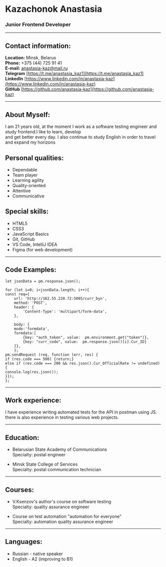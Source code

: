 # Kazachonok Anastasia
### Junior Frontend Developer

---

## Contact information:         

**Location:** Minsk, Belarus   
**Phone:** +375 (44) 725 91 41     
**E-mail:** anastasia-kaz@mail.ru     
**Telegram**  [https://t.me/anastasia_kaz1](https://t.me/anastasia_kaz1)    
**LinkedIn** [https://www.linkedin.com/in/anastasia-kaz](https://www.linkedin.com/in/anastasia-kaz)  
**GitHub** [https://github.com/anastasia-kaz](https://github.com/anastasia-kaz)



---

## About Myself:

I am 21 years old, at the moment I work as a software testing engineer and study frontend.I like to learn, develop     
and get better every day. I also continue to study English in order to travel and expand my horizons

## Personal qualities:

* Dependable
* Team player
* Learning agility 
* Quality-oriented
* Attentive
* Сommunicative

## Special skills:

* HTML5
* CSS3
* JavaScript Basics
* Git, GitHub
* VS Code, IntelliJ IDEA
* Figma (for web development)

---

## Code Examples:

```
let jsonData = pm.response.json();

for (let i=0; i<jsonData.length; i++){
const req={
    url: 'http://162.55.220.72:5005/curr_byn',
    method: 'POST',
    header: {
        'Content-Type': 'multipart/form-data',
    },
        
    body: {
    mode:'formdata',
    formdata:[
        {key: "auth_token", value:  pm.environment.get("token")},
        {key: "curr_code", value:  pm.response.json()[i].Cur_ID}
    ]},
    };
pm.sendRequest (req, function (err, res) {  
if (res.code === 500) {return;}
else if (res.code === 200 && res.json().Cur_OfficialRate != undefined) {
console.log(res.json());
}});
};
```

---

## Work experience:

I have experience writing automated tests for the API in postman using JS. there is also experience in testing various web projects.

---




## Education:

* Belarusian State Academy of Communications   
Specialty: postal engineer

* Minsk State College of Services   
Specialty: postal communication technician

---




## Courses:

* V.Ksenzov's author's course on software testing   
Specialty: quality assurance engineer

* Сourse on test automation "automation for everyone"   
Specialty: automation quality assurance engineer

---




## Languages:

* Russian - native speaker
* English - A2 (improving to B1)
